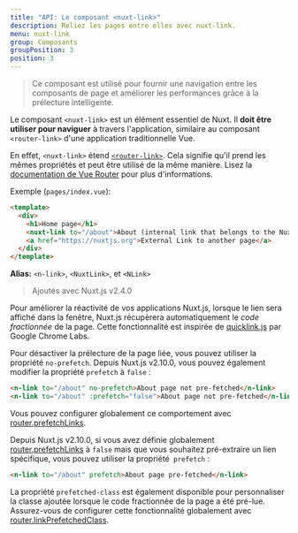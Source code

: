 ```yaml
---
title: "API: Le composant <nuxt-link>"
description: Reliez les pages entre elles avec nuxt-link.
menu: nuxt-link
group: Composants
groupPosition: 3
position: 3
---
```


> Ce composant est utilisé pour fournir une navigation entre les composants de page et améliorer les performances grâce 
> à la prélecture intelligente.

Le composant `<nuxt-link>` est un élément essentiel de Nuxt. Il **doit être utiliser pour naviguer** à travers 
l'application, similaire au composant `<router-link>` d'une application traditionnelle Vue.

En effet, `<nuxt-link>` étend [`<router-link>`](https://router.vuejs.org/api/#router-link). Cela signifie qu'il prend 
les mêmes propriétés et peut être utilisé de la même manière. Lisez la [documentation de Vue Router](https://router.vuejs.org/api/#router-link) 
pour plus d'informations.

Exemple (`pages/index.vue`):

```html
<template>
  <div>
    <h1>Home page</h1>
    <nuxt-link to="/about">About (internal link that belongs to the Nuxt App)</nuxt-link>
    <a href="https://nuxtjs.org">External Link to another page</a>
  </div>
</template>
```

**Alias:** `<n-link>`, `<NuxtLink>`, et `<NLink>`

> Ajoutés avec Nuxt.js v2.4.0

Pour améliorer la réactivité de vos applications Nuxt.js, lorsque le lien sera affiché dans la fenêtre, Nuxt.js 
récupèrera automatiquement le *code fractionnée* de la page. Cette fonctionnalité est inspirée de [quicklink.js](https://github.com/GoogleChromeLabs/quicklink) 
par Google Chrome Labs.

Pour désactiver la prélecture de la page liée, vous pouvez utiliser la propriété `no-prefetch`. Depuis Nuxt.js v2.10.0, 
vous pouvez également modifier la propriété `prefetch` à `false` :

```html
<n-link to="/about" no-prefetch>About page not pre-fetched</n-link>
<n-link to="/about" :prefetch="false">About page not pre-fetched</n-link>
```

Vous pouvez configurer globalement ce comportement avec [router.prefetchLinks](/api/configuration-router#prefetchlinks).

Depuis Nuxt.js v2.10.0, si vous avez définie globalement [router.prefetchLinks](/api/configuration-router#prefetchlinks) 
à `false` mais que vous souhaitez pré-extraire un lien spécifique, vous pouvez utiliser la propriété` prefetch` :

```html
<n-link to="/about" prefetch>About page pre-fetched</n-link>
```

La propriété `prefetched-class` est également disponible pour personnaliser la classe ajoutée lorsque le code 
fractionnée de la page a été pré-lue. Assurez-vous de configurer cette fonctionnalité globalement avec 
[router.linkPrefetchedClass](/api/configuration-router#linkprefetchedclass). 

